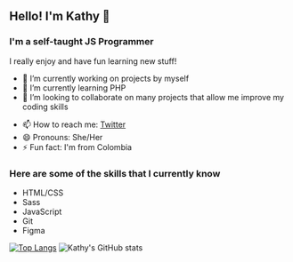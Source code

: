 ## Hello! I'm Kathy 👋

### I'm a self-taught JS Programmer

<!--
**kathyspark/kathyspark** is a ✨ _special_ ✨ repository because its `README.md` (this file) appears on your GitHub profile.
-->
I really enjoy and have fun learning new stuff!

- 🔭 I’m currently working on projects by myself
- 🌱 I’m currently learning PHP
- 👯 I’m looking to collaborate on many projects that allow me improve my coding skills
<!-- - 🤔 I’m looking for help with ... -->
<!-- - 💬 Ask me about ... -->
- 📫 How to reach me: [Twitter](https://https://twitter.com/kathyspark)
- 😄 Pronouns: She/Her
- ⚡ Fun fact: I'm from Colombia

### Here are some of the skills that I currently know

- HTML/CSS
- Sass
- JavaScript
- Git
- Figma

<!--[![Kathy's GitHub stats](https://github-readme-stats.vercel.app/api?username=kathyspark)](https://github.com/kathyspark/github-readme-stats) widthout icons-->
[![Top Langs](https://github-readme-stats.vercel.app/api/top-langs/?username=kathyspark&layout=compact)](https://github.com/kathyspark/github-readme-stats)
![Kathy's GitHub stats](https://github-readme-stats.vercel.app/api?username=kathyspark&show_icons=true&theme=synthwave)
<!-- [![Readme Card](https://github-readme-stats.vercel.app/api/pin/?username=kathyspark&show_owner&repo=github-readme-stats)](https://github.com/kathyspark/js-course) -->

